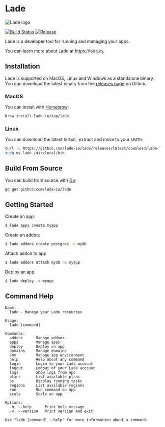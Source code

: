 # Lade

![Lade logo](https://static.lade.io/lade-logo-small.png)

[![Build Status](https://travis-ci.com/lade-io/lade.svg?branch=master)](https://travis-ci.com/lade-io/lade)
[![Release](https://img.shields.io/github/v/release/lade-io/lade.svg)](https://github.com/lade-io/lade/releases/latest)

Lade is a developer tool for running and managing your apps.

You can learn more about Lade at https://lade.io.

## Installation

Lade is supported on MacOS, Linux and Windows as a standalone binary.
You can download the latest binary from the [releases page](https://github.com/lade-io/lade/releases) on Github.

### MacOS

You can install with [Homebrew](https://brew.sh):

```sh
brew install lade-io/tap/lade
```

### Linux

You can download the latest tarball, extract and move to your `$PATH`:

```sh
curl -L https://github.com/lade-io/lade/releases/latest/download/lade-linux-amd64.tar.gz | tar xz
sudo mv lade /usr/local/bin
```

## Build From Source

You can build from source with [Go](https://golang.org):

```sh
go get github.com/lade-io/lade
```

## Getting Started

Create an app:

```sh
$ lade apps create myapp
```

Create an addon:

```sh
$ lade addons create postgres -n mydb
```

Attach addon to app:

```sh
$ lade addons attach mydb -a myapp
```

Deploy an app:

```sh
$ lade deploy -a myapp
```

## Command Help

```
Name:
  lade - Manage your Lade resources

Usage:
  lade [command]

Commands:
  addons      Manage addons
  apps        Manage apps
  deploy      Deploy an app
  domains     Manage domains
  env         Manage app environment
  help        Help about any command
  login       Login to your Lade account
  logout      Logout of your Lade account
  logs        Show logs from app
  plans       List available plans
  ps          Display running tasks
  regions     List available regions
  run         Run command on app
  scale       Scale an app

Options:
  -h, --help      Print help message
  -v, --version   Print version and exit

Use "lade [command] --help" for more information about a command.
```

